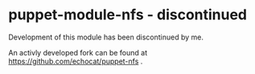 puppet-module-nfs - discontinued
=======================

Development of this module has been discontinued by me.

An activly developed fork can be found at https://github.com/echocat/puppet-nfs  .

